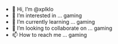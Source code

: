 - 👋 Hi, I’m @xplklo
- 👀 I’m interested in ... gaming 
- 🌱 I’m currently learning ... gaming
- 💞️ I’m looking to collaborate on ... gaming 
- 📫 How to reach me ... gaming 

<!---
xplklo/xplklo is a ✨ special ✨ repository because its `README.md` (this file) appears on your GitHub profile.
You can click the Preview link to take a look at your changes.
--->
